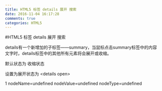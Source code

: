 ```yaml
---
title: HTML5 标签 details 展开 搜索
date: 2016-11-04 16:17:28
comments: true
categories: HTML5
---
```


#HTML5 标签 details 展开 搜索
<p>details有一个新增加的子标签——summary，当鼠标点击summary标签中的内容文字时，details标签中的其他所有元素将会展开或收缩。</p><p>默认状态为 收缩状态</p><p>设置为展开状态为 &lt;details open&gt;</p>1 nodeName=undefined nodeValue=undefined nodeType=undefined
